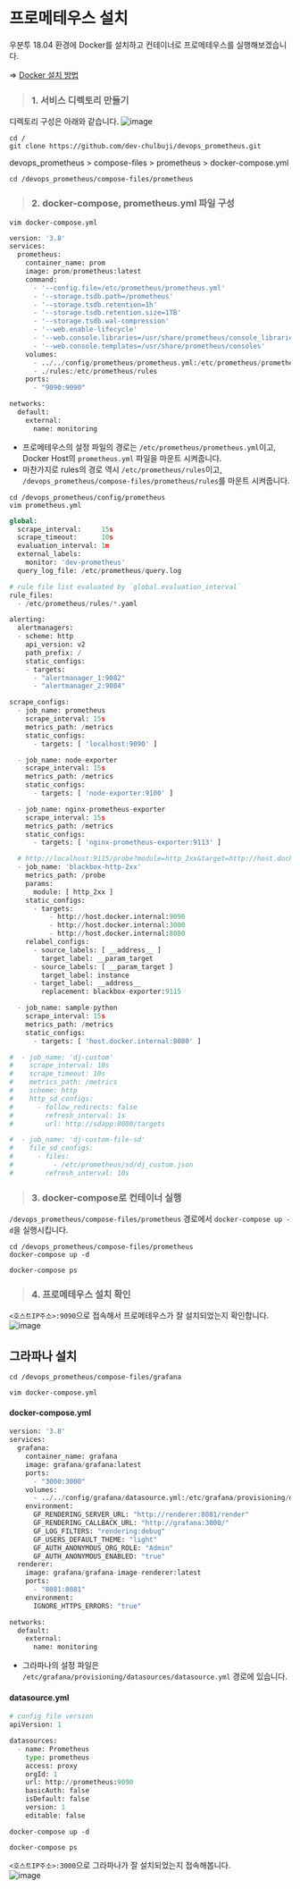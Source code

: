 # 프로메테우스 설치

우분투 18.04 환경에 Docker를 설치하고 컨테이너로 프로메테우스를 실행해보겠습니다.

=> [Docker 설치 방법]()

> <h3>1. 서비스 디렉토리 만들기</h3>

디렉토리 구성은 아래와 같습니다.
![image](https://user-images.githubusercontent.com/43658658/153972808-3e8c4e86-1950-450c-a99c-c3eebffbc0d7.png)

```
cd /
git clone https://github.com/dev-chulbuji/devops_prometheus.git
```

devops_prometheus > compose-files > prometheus > docker-compose.yml

```
cd /devops_prometheus/compose-files/prometheus
```

> <h3>2. docker-compose, prometheus.yml 파일 구성</h3>

```
vim docker-compose.yml
```

``` python
version: '3.8'
services:
  prometheus:
    container_name: prom
    image: prom/prometheus:latest
    command:
      - '--config.file=/etc/prometheus/prometheus.yml'
      - '--storage.tsdb.path=/prometheus'
      - '--storage.tsdb.retention=1h'
      - '--storage.tsdb.retention.size=1TB'
      - '--storage.tsdb.wal-compression'
      - '--web.enable-lifecycle'
      - '--web.console.libraries=/usr/share/prometheus/console_libraries'
      - '--web.console.templates=/usr/share/prometheus/consoles'
    volumes:
      - ../../config/prometheus/prometheus.yml:/etc/prometheus/prometheus.yml
      - ./rules:/etc/prometheus/rules
    ports:
      - "9090:9090"

networks:
  default:
    external:
      name: monitoring
```   
- 프로메테우스의 설정 파일의 경로는 `/etc/prometheus/prometheus.yml`이고, Docker Host의 `prometheus.yml` 파일을 마운트 시켜줍니다.
- 마찬가지로 rules의 경로 역시 `/etc/prometheus/rules`이고, `/devops_prometheus/compose-files/prometheus/rules`를 마운트 시켜줍니다.

```
cd /devops_prometheus/config/prometheus
vim prometheus.yml
```

``` python
global:
  scrape_interval:     15s
  scrape_timeout:      10s
  evaluation_interval: 1m
  external_labels:
    monitor: 'dev-prometheus'
  query_log_file: /etc/prometheus/query.log

# rule file list evaluated by `global.evaluation_interval`
rule_files:
  - /etc/prometheus/rules/*.yaml

alerting:
  alertmanagers:
  - scheme: http
    api_version: v2
    path_prefix: /
    static_configs:
    - targets:
      - "alertmanager_1:9082"
      - "alertmanager_2:9084"

scrape_configs:
  - job_name: prometheus
    scrape_interval: 15s
    metrics_path: /metrics
    static_configs:
      - targets: [ 'localhost:9090' ]

  - job_name: node-exporter
    scrape_interval: 15s
    metrics_path: /metrics
    static_configs:
      - targets: [ 'node-exporter:9100' ]

  - job_name: nginx-prometheus-exporter
    scrape_interval: 15s
    metrics_path: /metrics
    static_configs:
      - targets: [ 'nginx-prometheus-exporter:9113' ]

  # http://localhost:9115/probe?module=http_2xx&target=http://host.docker.internal:9090
  - job_name: 'blackbox-http-2xx'
    metrics_path: /probe
    params:
      module: [ http_2xx ]
    static_configs:
      - targets:
          - http://host.docker.internal:9090
          - http://host.docker.internal:3000
          - http://host.docker.internal:8080
    relabel_configs:
      - source_labels: [ __address__ ]
        target_label: __param_target
      - source_labels: [ __param_target ]
        target_label: instance
      - target_label: __address__
        replacement: blackbox-exporter:9115

  - job_name: sample-python
    scrape_interval: 15s
    metrics_path: /metrics
    static_configs:
      - targets: [ 'host.docker.internal:8080' ]

#  - job_name: 'dj-custom'
#    scrape_interval: 10s
#    scrape_timeout: 10s
#    metrics_path: /metrics
#    scheme: http
#    http_sd_configs:
#      - follow_redirects: false
#        refresh_interval: 1s
#        url: http://sdapp:8080/targets

#  - job_name: 'dj-custom-file-sd'
#    file_sd_configs:
#      - files:
#          - /etc/prometheus/sd/dj_custom.json
#        refresh_interval: 10s
```

> <h3>3. docker-compose로 컨테이너 실행</h3>

`/devops_prometheus/compose-files/prometheus` 경로에서 `docker-compose up -d`을 실행시킵니다.   
```
cd /devops_prometheus/compose-files/prometheus
docker-compose up -d
```

```
docker-compose ps
```

> <h3>4. 프로메테우스 설치 확인</h3>

`<호스트IP주소>:9090`으로 접속해서 프로메테우스가 잘 설치되었는지 확인합니다.   
![image](https://user-images.githubusercontent.com/43658658/153974097-363c8b18-f86e-4be0-a85b-b9e2b8bb2325.png)

## 그라파나 설치

```
cd /devops_prometheus/compose-files/grafana
```

```
vim docker-compose.yml
```

#### docker-compose.yml

``` python
version: '3.8'
services:
  grafana:
    container_name: grafana
    image: grafana/grafana:latest
    ports:
      - "3000:3000"
    volumes:
      - ../../config/grafana/datasource.yml:/etc/grafana/provisioning/datasources/datasource.yml
    environment:
      GF_RENDERING_SERVER_URL: "http://renderer:8081/render"
      GF_RENDERING_CALLBACK_URL: "http://grafana:3000/"
      GF_LOG_FILTERS: "rendering:debug"
      GF_USERS_DEFAULT_THEME: "light"
      GF_AUTH_ANONYMOUS_ORG_ROLE: "Admin"
      GF_AUTH_ANONYMOUS_ENABLED: "true"
  renderer:
    image: grafana/grafana-image-renderer:latest
    ports:
      - "8081:8081"
    environment:
      IGNORE_HTTPS_ERRORS: "true"

networks:
  default:
    external:
      name: monitoring
```   
- 그라파나의 설정 파일은 `/etc/grafana/provisioning/datasources/datasource.yml` 경로에 있습니다.

#### datasource.yml

``` python
# config file version
apiVersion: 1

datasources:
  - name: Prometheus
    type: prometheus
    access: proxy
    orgId: 1
    url: http://prometheus:9090
    basicAuth: false
    isDefault: false
    version: 1
    editable: false
```

```
docker-compose up -d
```

```
docker-compose ps
```

`<호스트IP주소>:3000`으로 그라파나가 잘 설치되었는지 접속해봅니다.   
![image](https://user-images.githubusercontent.com/43658658/153975971-17c9b5a3-da61-4d3c-85b9-8dc219453e1d.png)



